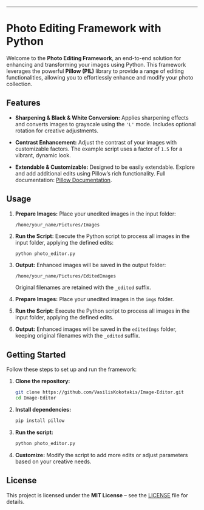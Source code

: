 
---

# Photo Editing Framework with Python

Welcome to the **Photo Editing Framework**, an end-to-end solution for enhancing and transforming your images using Python. This framework leverages the powerful **Pillow (PIL)** library to provide a range of editing functionalities, allowing you to effortlessly enhance and modify your photo collection.

## Features

* **Sharpening & Black & White Conversion:**
  Applies sharpening effects and converts images to grayscale using the `'L'` mode. Includes optional rotation for creative adjustments.

* **Contrast Enhancement:**
  Adjust the contrast of your images with customizable factors. The example script uses a factor of `1.5` for a vibrant, dynamic look.

* **Extendable & Customizable:**
  Designed to be easily extendable. Explore and add additional edits using Pillow’s rich functionality. Full documentation: [Pillow Documentation](https://pillow.readthedocs.io/en/stable/).

## Usage

1. **Prepare Images:**
   Place your unedited images in the input folder:

   ```
   /home/your_name/Pictures/Images
   ```

2. **Run the Script:**
   Execute the Python script to process all images in the input folder, applying the defined edits:

   ```bash
   python photo_editor.py
   ```

3. **Output:**
   Enhanced images will be saved in the output folder:

   ```
   /home/your_name/Pictures/EditedImages
   ```

   Original filenames are retained with the `_edited` suffix.


1. **Prepare Images:**
   Place your unedited images in the `imgs` folder.

2. **Run the Script:**
   Execute the Python script to process all images in the input folder, applying the defined edits.

3. **Output:**
   Enhanced images will be saved in the `editedImgs` folder, keeping original filenames with the `_edited` suffix.

## Getting Started

Follow these steps to set up and run the framework:

1. **Clone the repository:**

   ```bash
   git clone https://github.com/VasilisKokotakis/Image-Editor.git
   cd Image-Editor
   ```

2. **Install dependencies:**

   ```bash
   pip install pillow
   ```

3. **Run the script:**

   ```bash
   python photo_editor.py
   ```

4. **Customize:**
   Modify the script to add more edits or adjust parameters based on your creative needs.

## License

This project is licensed under the **MIT License** – see the [LICENSE](LICENSE) file for details.

